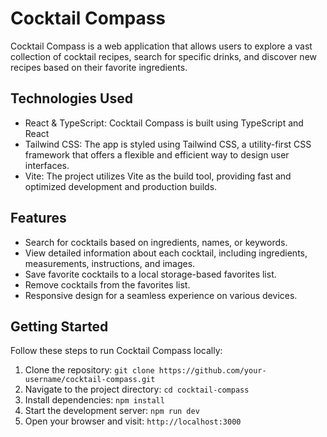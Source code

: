 # Cocktail Compass

Cocktail Compass is a web application that allows users to explore a vast collection of cocktail recipes, search for specific drinks, and discover new recipes based on their favorite ingredients.

## Technologies Used

- React & TypeScript: Cocktail Compass is built using TypeScript and React
- Tailwind CSS: The app is styled using Tailwind CSS, a utility-first CSS framework that offers a flexible and efficient way to design user interfaces.
- Vite: The project utilizes Vite as the build tool, providing fast and optimized development and production builds.

## Features

- Search for cocktails based on ingredients, names, or keywords.
- View detailed information about each cocktail, including ingredients, measurements, instructions, and images.
- Save favorite cocktails to a local storage-based favorites list.
- Remove cocktails from the favorites list.
- Responsive design for a seamless experience on various devices.

## Getting Started

Follow these steps to run Cocktail Compass locally:

1. Clone the repository: `git clone https://github.com/your-username/cocktail-compass.git`
2. Navigate to the project directory: `cd cocktail-compass`
3. Install dependencies: `npm install`
4. Start the development server: `npm run dev`
5. Open your browser and visit: `http://localhost:3000`




